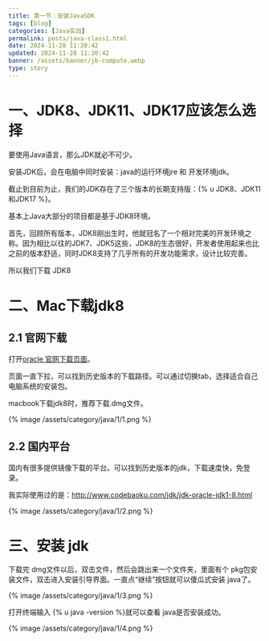 ```yaml
---
title: 第一节：安装JavaSDK
tags: [blog]
categories: [Java实战]
permalink: posts/java-class1.html 
date: 2024-11-28 11:20:42
updated: 2024-11-28 11:20:42
banner: /assets/banner/jb-compute.webp 
type: story
---
```


# 一、JDK8、JDK11、JDK17应该怎么选择

要使用Java语言，那么JDK就必不可少。

安装JDK后，会在电脑中同时安装：java的运行环境jre 和 开发环境jdk。

截止到目前为止，我们的JDK存在了三个版本的长期支持版：{% u JDK8、JDK11和JDK17 %}。

基本上Java大部分的项目都是基于JDK8环境。

首先，回顾所有版本，JDK8刚出生时，他就冠名了一个相对完美的开发环境之称。因为相比以往的JDK7、JDK5这些，JDK8的生态很好，开发者使用起来也比之前的版本舒适，同时JDK8支持了几乎所有的开发功能需求，设计比较完善。

所以我们下载 JDK8

# 二、Mac下载jdk8

## 2.1 官网下载

打开[oracle 官网下载页面](https://www.oracle.com/cn/java/technologies/downloads/#java8)。

页面一直下拉，可以找到历史版本的下载路径。可以通过切换tab，选择适合自己电脑系统的安装包。

macbook下载jdk8时，推荐下载.dmg文件。

{% image /assets/category/java/1/1.png %}

## 2.2 国内平台

国内有很多提供镜像下载的平台。可以找到历史版本的jdk，下载速度快，免登录。

我实际使用过的是：http://www.codebaoku.com/jdk/jdk-oracle-jdk1-8.html

{% image /assets/category/java/1/2.png %}

# 三、安装 jdk

下载完 dmg文件以后，双击文件，然后会跳出来一个文件夹，里面有个 pkg包安装文件，双击进入安装引导界面。一直点“继续”按钮就可以傻瓜式安装 java了。

{% image /assets/category/java/1/3.png %}

打开终端输入 {% u java -version %}就可以查看 java是否安装成功。

{% image /assets/category/java/1/4.png %}